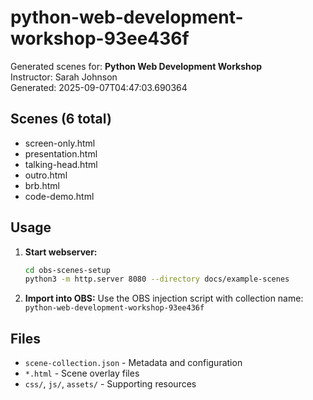 # python-web-development-workshop-93ee436f

Generated scenes for: **Python Web Development Workshop**  
Instructor: Sarah Johnson  
Generated: 2025-09-07T04:47:03.690364

## Scenes (6 total)
- screen-only.html
- presentation.html
- talking-head.html
- outro.html
- brb.html
- code-demo.html

## Usage

1. **Start webserver:**
   ```bash
   cd obs-scenes-setup
   python3 -m http.server 8080 --directory docs/example-scenes
   ```

2. **Import into OBS:**
   Use the OBS injection script with collection name: `python-web-development-workshop-93ee436f`

## Files
- `scene-collection.json` - Metadata and configuration
- `*.html` - Scene overlay files  
- `css/`, `js/`, `assets/` - Supporting resources
